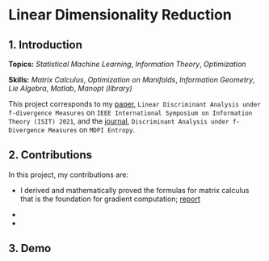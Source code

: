 # Linear Dimensionality Reduction

## 1. Introduction

**Topics:** _Statistical Machine Learning_, _Information Theory_, _Optimization_

**Skills:** _Matrix Calculus_, _Optimization on Manifolds_, _Information Geometry_, _Lie Algebra_, _Matlab_, _Manopt (library)_

This project corresponds to my [paper](https://ieeexplore.ieee.org/abstract/document/9518004), `Linear Discriminant Analysis under f-divergence Measures` on `IEEE International Symposium on Information Theory (ISIT) 2021`, and the [journal](https://www.mdpi.com/1099-4300/24/2/188), `Discriminant Analysis under f-Divergence Measures` on `MDPI Entropy`.

## 2. Contributions

In this project, my contributions are:

- I derived and mathematically proved the formulas for matrix calculus that is the foundation for gradient computation; [report](/reports/Maximizing_Divergence_after_Linear_Dimensionality_Reduction.pdf)

- 

- 

## 3. Demo
